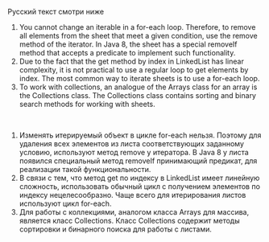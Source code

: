 Русский текст смотри ниже

<ol>
<li> You cannot change an iterable in a for-each loop. Therefore, to remove all elements from the sheet that meet a given condition, use the remove method of the iterator. In Java 8, the sheet has a special removeIf method that accepts a predicate to implement such functionality.
</li>
<li> Due to the fact that the get method by index in LinkedList has linear complexity, it is not practical to use a regular loop to get elements by index. The most common way to iterate sheets is to use a for-each loop.
</li>
<li> To work with collections, an analogue of the Arrays class for an array is the Collections class.
The Collections class contains sorting and binary search methods for working with sheets.
</li>
</ol>

<br/>

<ol>
<li> Изменять итерируемый объект в цикле for-each нельзя. Поэтому для удаления всех элементов из листа соответствующих заданному условию, используют метод remove у итератора. В Java 8 у листа появился специальный метод removeIf принимающий предикат, для реализации такой функциональности.
</li>
<li> В связи с тем, что метод get по индексу в LinkedList имеет линейную сложность, использовать обычный цикл с получением элементов по индексу нецелесообразно. Чаще всего для итерирования листов используют цикл  for-each.
</li>
<li> Для работы с коллекциями, аналогом класса Arrays для массива, является класс Collections.
Класс Collections содержит методы сортировки и бинарного поиска для работы с листами.
</li>
</ol>